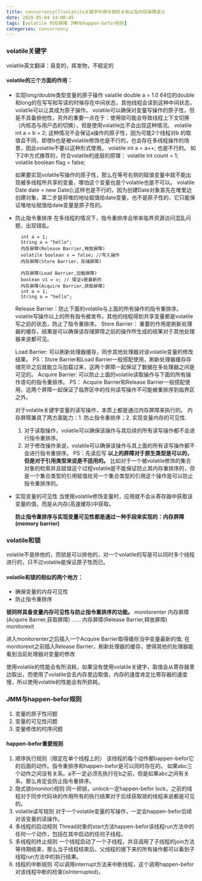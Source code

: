 ```yaml
---
title: concurrency(7)volatile关键字作用与锁的关系以及内存屏障语义
date: 2020-05-04 14:00:45
tags: [volatile 内存屏障 JMM与happen-befor规则]
categories: concurrency
---
```


### volatile关键字
volatile英文翻译：易变的，挥发物，不稳定的
<!-- more -->
#### volatile的三个方面的作用：
- 实现long/double类型变量的原子操作
  valatile double a = 1.0
  64位的double和long的在写写和写读的时候存在中间状态，其他线程会读到这种中间状态，volatile可以让其成为原子操作。
  volatile可以确保对变量写操作的原子性，但是不具备排他性，另外的重要一点在于：使用锁可能会导致线程上下文切换（内核态与用户态的切换），但是使用volatile比不会出现这种情况。
  volatile int a = b + 2; 这种情况不会保证a操作的原子性，因为可能2个线程对b 的取值会不同，即使b也是被volatile修饰也是不行的，也会存在多线程操作的场景，因此volatile不要以这种形式使用。
  volatile int a = a++; 也是不行的。
  如下2中方式推荐的，符合volatile的底层的原理：
  volatile int count = 1;
  volatile boolean flag = false;

  如果要实现volatile写操作的原子性，那么在等号右侧的赋值变量中就不能出现被多线程所共享的变量，哪怕这个变量也是个volatile也是不可以。
  volatile Date date = new Date();这样也是不行的，因为创建Date对象首先在堆里边创建对象，第二步是将堆的地址赋值给date变量，也不是原子性的，它只能保证堆地址赋值给date变量是原子性的。
- 防止指令重排序
  在多线程的情况下，指令重排序会带来临界资源访问混乱问题，出现错乱。
  ```
    int a = 1;
    String a = "hello";
    内存屏障(Release Barrier,释放屏障)
    volatile boolean v = false; //写入操作
    内存屏障(Store Barrier，存储屏障)

    内存屏障(Load Barrier,加载屏障)
    boolean v1 = v; // 保证v是最新的
    内存屏障(Acquire Barrier,获取屏障)
    int a = 1;
    String a = "hello";
  ```
  Release Barrier：防止下面的volatile与上面的所有操作的指令重排序。volatile写操作以上的所有指令被发布，其他的线程得到共享变量都是volatile写之前的状态，防止了指令重排序。
  Store Barrier： 重要的作用是刷新处理器的缓存，结果是可以确保该存储屏障之前的操作所生成的结果对于其他处理器来说都可见。

  Load Barrier: 可以刷新处理器缓存，同步其他处理器对该volatile变量的修改结果。
  PS：Store Barrier和Load Barrier一般搭配使用，刷新处理器缓存存储完毕之后就能立马加载过来，这两个屏障一起保证了数据在多处理器之间是可见的。
  Acquire Barrier: 可以防止上面的volatile读取操作与下面的所有操作语句的指令重排序。
  PS： Acquire Barrier和Release Barrier一般搭配使用，这两个屏障一起保证了临界区中的任何读写操作不可能被重排序到临界区之外。

  对于volatile关键字变量的读写操作，本质上都是通过内存屏障来执行的。
  内存屏障兼具了两方面能力：1. 防止指令重排序；2. 实现变量内存的可见性.
  1. 对于读取操作，volatile可以确保该操作与其后续的所有读写操作都不会进行指令重排序。
  2. 对于修改操作来说，volatile可以确保该操作与其上面的所有读写操作都不会进行指令重排序。
  PS：先读后写
  **以上的屏障对于原生类型是可以的，但是对于引用类型来说是不适用的。**
  比如对于一个被volatile修饰的集合对象的检索并且赋值这个过程volatile是不能保证防止其内存重排序的，但是一个集合类型的引用赋值给另一个集合类型的引用这个操作是可以防止指令重排序的。
- 实现变量的可见性
  当使用volatile修饰变量时，应用就不会从寄存器中获取该变量的值，而是从内存(高速缓存)中获取。

  **防止指令重排序与实现变量可见性都是通过一种手段来实现的：内存屏障(memory barrier)**



### volatile和锁
volatile不是排他的，而锁是可以排他的，对一个volatile的写是可以同时多个线程进行的，只不过volatile能保证原子性而已。
#### volatile和锁的相似的两个地方：
- 确保变量的内存可见性
- 防止指令重排序

**锁同样具备变量内存可见性与防止指令重排序的功能。**
monitorenter
  内存屏障(Acquire Barrier,获取屏障)
  ......
  内存屏障(Release Barrier,释放屏障)
monitorexit

进入monitorenter之后插入一个Acquire Barrier取得缓存当中变量最新的值;
在monitorexit之前插入Release Barrier，刷新处理器的缓存，使得其他的处理器能看到当前处理器对变量的修改

使用volatile的性能会有所消耗，如果没有使用volatile关键字，取值会从寄存器里边取出，而使用了volatile会去内存里边取值，内存的速度肯定比寄存器的速度慢，所以使用volatile的性能会有所损耗。


### JMM与happen-befor规则

1. 变量的原子性问题
2. 变量的可见性问题
3. 变量修改的时序问题


#### happen-befor重要规则
1. 顺序执行规则（限定在单个线程上的）
  该线程的每个动作都bappen-befor它的后面的动作。指令重排序和happen-befor是可以同时存在的。
  如果abc三个动作之间没有关系。a不一定必须先执行在b之前，但是如果abc之间有关系，那么肯定会防止指令重排序。
2. 隐式锁(monitor)规则
  同一把锁，unlock一定happen-befor lock，之前的线程对于同步代码块的作用所有的执行结果对于后续获取锁的线程来说都是可见的。
3. volatile读写规则
  对于一个volatile变量的写操作，一定会happen-befor后续对该变量的读操作。
4. 多线程的启动规则
  Thread对象的start方法happen-befor该线程run方法中的任何一个动作，包括在其中启动的任何子线程。
5. 多线程的终止规则
  一个线程启动了一个子线程，并且调用了子线程的join方法等待期结束，那么当子线程结束后，父线程的接下来的所有操作都可以看到子线程run方法中的执行结果。
6. 线程的中断规则
  可以调用interrupt方法来中断线程，这个调用happen-befor对该线程中断的检查(isInterrupted)。

